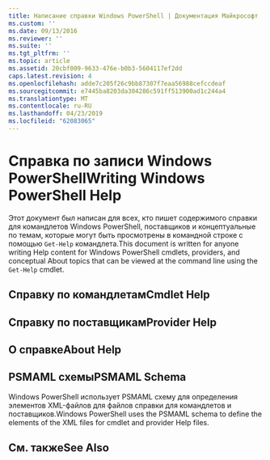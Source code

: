 ```yaml
---
title: Написание справки Windows PowerShell | Документация Майкрософт
ms.custom: ''
ms.date: 09/13/2016
ms.reviewer: ''
ms.suite: ''
ms.tgt_pltfrm: ''
ms.topic: article
ms.assetid: 20cbf009-9633-476e-b0b3-5604117ef2dd
caps.latest.revision: 4
ms.openlocfilehash: adde7c205f26c9bb87307f7eaa56988cefccdeaf
ms.sourcegitcommit: e7445ba8203da304286c591ff513900ad1c244a4
ms.translationtype: MT
ms.contentlocale: ru-RU
ms.lasthandoff: 04/23/2019
ms.locfileid: "62083065"
---
```

# <a name="writing-windows-powershell-help"></a><span data-ttu-id="491c4-102">Справка по записи Windows PowerShell</span><span class="sxs-lookup"><span data-stu-id="491c4-102">Writing Windows PowerShell Help</span></span>

<span data-ttu-id="491c4-103">Этот документ был написан для всех, кто пишет содержимого справки для командлетов Windows PowerShell, поставщиков и концептуальные по темам, которые могут быть просмотрены в командной строке с помощью `Get-Help` командлета.</span><span class="sxs-lookup"><span data-stu-id="491c4-103">This document is written for anyone writing Help content for Windows PowerShell cmdlets, providers, and conceptual About topics that can be viewed at the command line using the `Get-Help` cmdlet.</span></span>

## <a name="cmdlet-help"></a><span data-ttu-id="491c4-104">Справку по командлетам</span><span class="sxs-lookup"><span data-stu-id="491c4-104">Cmdlet Help</span></span>

## <a name="provider-help"></a><span data-ttu-id="491c4-105">Справку по поставщикам</span><span class="sxs-lookup"><span data-stu-id="491c4-105">Provider Help</span></span>

## <a name="about-help"></a><span data-ttu-id="491c4-106">О справке</span><span class="sxs-lookup"><span data-stu-id="491c4-106">About Help</span></span>

## <a name="psmaml-schema"></a><span data-ttu-id="491c4-107">PSMAML схемы</span><span class="sxs-lookup"><span data-stu-id="491c4-107">PSMAML Schema</span></span>

 <span data-ttu-id="491c4-108">Windows PowerShell использует PSMAML схему для определения элементов XML-файлов для файлов справки для командлетов и поставщиков.</span><span class="sxs-lookup"><span data-stu-id="491c4-108">Windows PowerShell uses the PSMAML schema to define the elements of the XML files for cmdlet and provider Help files.</span></span>

## <a name="see-also"></a><span data-ttu-id="491c4-109">См. также</span><span class="sxs-lookup"><span data-stu-id="491c4-109">See Also</span></span>
